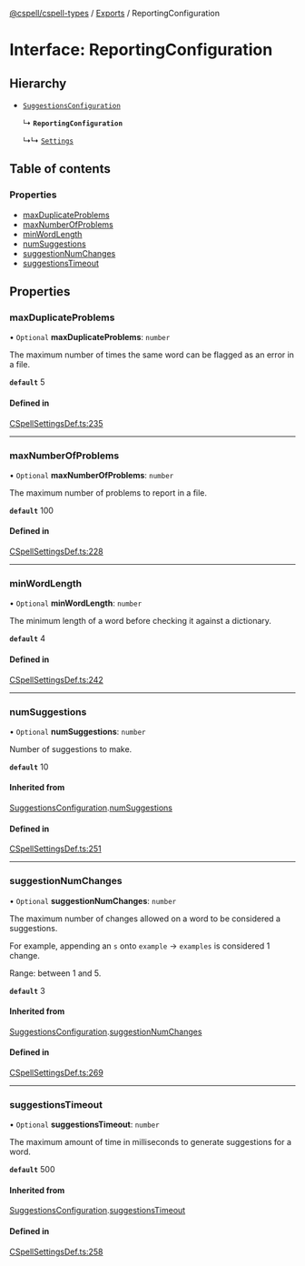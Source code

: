 [@cspell/cspell-types](../README.md) / [Exports](../modules.md) / ReportingConfiguration

# Interface: ReportingConfiguration

## Hierarchy

- [`SuggestionsConfiguration`](SuggestionsConfiguration.md)

  ↳ **`ReportingConfiguration`**

  ↳↳ [`Settings`](Settings.md)

## Table of contents

### Properties

- [maxDuplicateProblems](ReportingConfiguration.md#maxduplicateproblems)
- [maxNumberOfProblems](ReportingConfiguration.md#maxnumberofproblems)
- [minWordLength](ReportingConfiguration.md#minwordlength)
- [numSuggestions](ReportingConfiguration.md#numsuggestions)
- [suggestionNumChanges](ReportingConfiguration.md#suggestionnumchanges)
- [suggestionsTimeout](ReportingConfiguration.md#suggestionstimeout)

## Properties

### maxDuplicateProblems

• `Optional` **maxDuplicateProblems**: `number`

The maximum number of times the same word can be flagged as an error in a file.

**`default`** 5

#### Defined in

[CSpellSettingsDef.ts:235](https://github.com/streetsidesoftware/cspell/blob/8083c95/packages/cspell-types/src/CSpellSettingsDef.ts#L235)

___

### maxNumberOfProblems

• `Optional` **maxNumberOfProblems**: `number`

The maximum number of problems to report in a file.

**`default`** 100

#### Defined in

[CSpellSettingsDef.ts:228](https://github.com/streetsidesoftware/cspell/blob/8083c95/packages/cspell-types/src/CSpellSettingsDef.ts#L228)

___

### minWordLength

• `Optional` **minWordLength**: `number`

The minimum length of a word before checking it against a dictionary.

**`default`** 4

#### Defined in

[CSpellSettingsDef.ts:242](https://github.com/streetsidesoftware/cspell/blob/8083c95/packages/cspell-types/src/CSpellSettingsDef.ts#L242)

___

### numSuggestions

• `Optional` **numSuggestions**: `number`

Number of suggestions to make.

**`default`** 10

#### Inherited from

[SuggestionsConfiguration](SuggestionsConfiguration.md).[numSuggestions](SuggestionsConfiguration.md#numsuggestions)

#### Defined in

[CSpellSettingsDef.ts:251](https://github.com/streetsidesoftware/cspell/blob/8083c95/packages/cspell-types/src/CSpellSettingsDef.ts#L251)

___

### suggestionNumChanges

• `Optional` **suggestionNumChanges**: `number`

The maximum number of changes allowed on a word to be considered a suggestions.

For example, appending an `s` onto `example` -> `examples` is considered 1 change.

Range: between 1 and 5.

**`default`** 3

#### Inherited from

[SuggestionsConfiguration](SuggestionsConfiguration.md).[suggestionNumChanges](SuggestionsConfiguration.md#suggestionnumchanges)

#### Defined in

[CSpellSettingsDef.ts:269](https://github.com/streetsidesoftware/cspell/blob/8083c95/packages/cspell-types/src/CSpellSettingsDef.ts#L269)

___

### suggestionsTimeout

• `Optional` **suggestionsTimeout**: `number`

The maximum amount of time in milliseconds to generate suggestions for a word.

**`default`** 500

#### Inherited from

[SuggestionsConfiguration](SuggestionsConfiguration.md).[suggestionsTimeout](SuggestionsConfiguration.md#suggestionstimeout)

#### Defined in

[CSpellSettingsDef.ts:258](https://github.com/streetsidesoftware/cspell/blob/8083c95/packages/cspell-types/src/CSpellSettingsDef.ts#L258)
